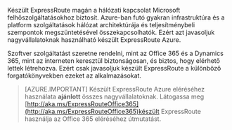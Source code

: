 Készült ExpressRoute magán a hálózati kapcsolat Microsoft felhőszolgáltatásokhoz biztosít. Azure-ban futó gyakran infrastruktúra és a platform szolgáltatások hálózat architektúrája és teljesítménybeli szempontok megszüntetésével összekapcsolhatók. Ezért azt javasoljuk nagyvállalatoknak használható készült ExpressRoute Azure.

Szoftver szolgáltatást szeretne rendelni, mint az Office 365 és a Dynamics 365, mint az interneten keresztül biztonságosan, és biztos, hogy elérhető lettek létrehozva.  Ezért csak javasoljuk készült ExpressRoute a különböző forgatókönyvekben ezeket az alkalmazásokat.

> [AZURE.IMPORTANT]
> Készült ExpressRoute Azure eléréséhez használata **ajánlott** összes nagyvállalatoknak. Látogassa meg [http://aka.ms/ExpressRouteOffice365](http://aka.ms/ExpressRouteOffice365)készült ExpressRoute használja az Office 365 eléréséhez útmutatást.